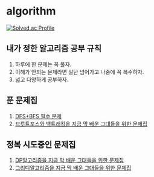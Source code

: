 # algorithm

[![Solved.ac Profile](http://mazassumnida.wtf/api/v2/generate_badge?boj=about_joo)](https://solved.ac/about_joo/)


## 내가 정한 알고리즘 공부 규칙
1. 하루에 한 문제는 꼭 풀자.
2. 이해가 안되는 문제라면 일단 넘어가고 나중에 꼭 복수하자.
4. 넓고 다양하게 공부하자.


## 푼 문제집
1. [DFS+BFS 필수 문제](https://www.acmicpc.net/workbook/view/1983)
2. [브루트포스와 백트래킹을 지금 막 배운 그대들을 위한 문제집](https://www.acmicpc.net/workbook/view/12056)

## 정복 시도중인 문제집
1. [DP알고리즘을 지금 막 배운 그대들을 위한 문제집](https://www.acmicpc.net/workbook/view/10007)
2. [그리디알고리즘을 지금 막 배운 그대들을 위한 문제집](https://www.acmicpc.net/workbook/view/12220)
